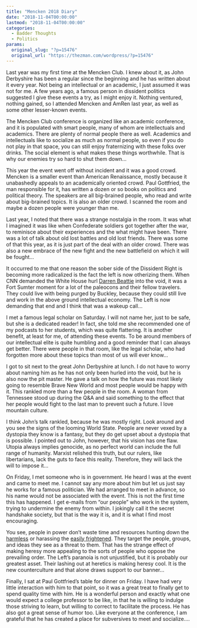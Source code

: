 ```yaml
---
title: "Mencken 2018 Diary"
date: "2018-11-04T00:00:00"
lastmod: "2018-11-04T00:00:00"
categories:
  - Badder Thoughts
  - Politics
params:
  original_slug: "?p=15476"
  original_url: "https://thezman.com/wordpress/?p=15476"
---
```


Last year was my first time at the Mencken Club. I knew about it, as
John Derbyshire has been a regular since the beginning and he has
written about it every year. Not being an intellectual or an academic, I
just assumed it was not for me. A few years ago, a famous person in
dissident politics suggested I give these events a try, as I might enjoy
it. Nothing ventured, nothing gained, so I attended Mencken and AmRen
last year, as well as some other lesser-known events.

The Mencken Club conference is organized like an academic conference,
and it is populated with smart people, many of whom are intellectuals
and academics. There are plenty of normal people there as well.
Academics and intellectuals like to socialize as much as normal people,
so even if you do not play in that space, you can still enjoy
fraternizing with these folks over drinks. The social element is what
makes these things worthwhile. That is why our enemies try so hard to
shut them down…

This year the event went off without incident and it was a good crowd.
Mencken is a smaller event than American Renaissance, mostly because it
unabashedly appeals to an academically oriented crowd. Paul Gottfried,
the man responsible for it, has written a dozen or so books on politics
and political theory. The speakers are all big-brained people, who read
and write about big-brained topics. It is also an older crowd. I scanned
the room and maybe a dozen people were younger than me.

Last year, I noted that there was a strange nostalgia in the room. It
was what I imagined it was like when Confederate soldiers got together
after the war, to reminisce about their experiences and the what might
have been. There was a lot of talk about old lost battles and old lost
friends. There was some of that this year, as it is just part of the
deal with an older crowd. There was also a new embrace of the new fight
and the new battlefield on which it will be fought…

It occurred to me that one reason the sober side of the Dissident Right
is becoming more radicalized is the fact the left is now otherizing
them. When CNN demanded the White House hurl [Darren
Beattie](https://amgreatness.com/2018/08/21/read-the-paper-cnn-says-is-white-supremacist/)
into the void, it was a Fort Sumter moment for a lot of the paleocons
and their fellow travelers. They could live with being purged by
Buckley, because they could still live and work in the above ground
intellectual economy. The Left is now demanding that end and I think
that was a wakeup call…

I met a famous legal scholar on Saturday. I will not name her, just to
be safe, but she is a dedicated reader! In fact, she told me she
recommended one of my podcasts to her students, which was quite
flattering. It is another benefit, at least for me, of attending these
events. To be around members of our intellectual elite is quite humbling
and a good reminder that I can always get better. There were people in
that room, like the legal scholar, who had forgotten more about these
topics than most of us will ever know…

I got to sit next to the great John Derbyshire at lunch. I do not have
to worry about naming him as he has not only been hurled into the void,
but he is also now the pit master. He gave a talk on how the future was
most likely going to resemble Brave New World and most people would be
happy with it. This rankled more than a few people in the room. A woman
from Tennessee stood up during the Q&A and said something to the effect
that her people would fight to the last man to prevent such a future. I
love mountain culture.

I think John’s talk rankled, because he was mostly right. Look around
and you see the signs of the looming World State. People are never vexed
by a dystopia they know is a fantasy, but they do get upset about a
dystopia that is possible. I pointed out to John, however, that his
vision has one flaw. Utopia always implies genocide, as no perfect world
can include the full range of humanity. Marxist relished this truth, but
our rulers, like libertarians, lack the guts to face this reality.
Therefore, they will lack the will to impose it…

On Friday, I met someone who is in government. He heard I was at the
event and came to meet me. I cannot say any more about him but let us
just say he works for a famous politician. We had arranged to meet in
advance, so his name would not be associated with the event. This is not
the first time this has happened. I get e-mails from “our people” who
work in the system, trying to undermine the enemy from within. I
jokingly call it the secret handshake society, but that is the way it
is, and it is what I find most encouraging.

You see, people in power don’t waste time and resources hunting down the
[harmless](https://twitter.com/benshapiro) or harassing the [easily
frightened](https://twitter.com/DavidAFrench). They target the people,
groups, and ideas they see as a threat to them. That has the strange
effect of making heresy more appealing to the sorts of people who oppose
the prevailing order. The Left’s paranoia is not unjustified, but it is
probably our greatest asset. Their lashing out at heretics is making
heresy cool. It is the new counterculture and that alone draws support
to our banner…

Finally, I sat at Paul Gottfried’s table for dinner on Friday. I have
had very little interaction with him to that point, so it was a great
treat to finally get to spend quality time with him. He is a wonderful
person and exactly what one would expect a college professor to be like,
in that he is willing to indulge those striving to learn, but willing to
correct to facilitate the process. He has also got a great sense of
humor too. Like everyone at the conference, I am grateful that he has
created a place for subversives to meet and socialize….

 
